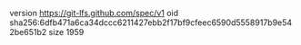 version https://git-lfs.github.com/spec/v1
oid sha256:6dfb471a6ca34dccc6211427ebb2f17bf9cfeec6590d5558917b9e542be651b2
size 1959
